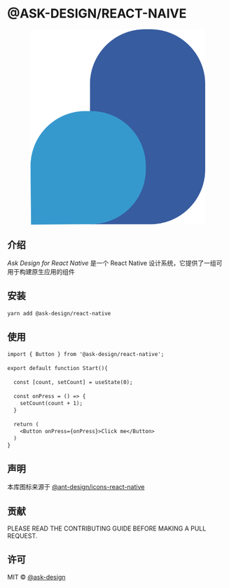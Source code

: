 # @ASK-DESIGN/REACT-NAIVE

<p align="center">
<img src="./src/static/images/logo.png"  width="400" align="center" />
</p>

## 介绍

_Ask Design for React Native_ 是一个 React Native 设计系统，它提供了一组可用于构建原生应用的组件

## 安装
```bash
yarn add @ask-design/react-native
```

## 使用

```tsx
import { Button } from '@ask-design/react-native';

export default function Start(){

  const [count, setCount] = useState(0);

  const onPress = () => {
    setCount(count + 1);
  }

  return (
    <Button onPress={onPress}>Click me</Button>
  )
}
```

## 声明

本库图标来源于 [@ant-design/icons-react-native](https://rn.mobile.ant.design/components/icon-cn/)

## 贡献
PLEASE READ THE CONTRIBUTING GUIDE BEFORE MAKING A PULL REQUEST.

## 许可
MIT © [@ask-design](https://github.com/minjie-lock/ask-design.react-native)

